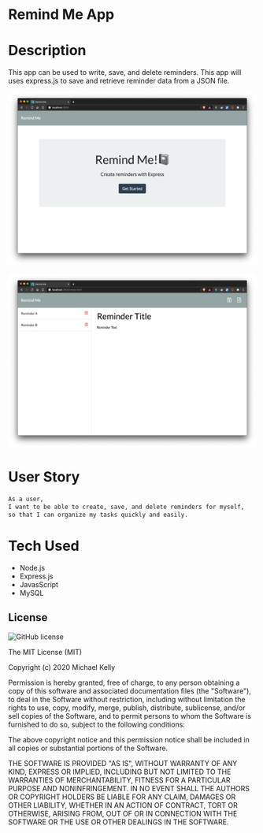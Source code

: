 # Remind Me App

# Description
This app can be used to write, save, and delete reminders. This app will uses express.js to save and retrieve reminder data from a JSON file.


![App Screenshot](./public/assets/screenshot-index.png "index screenshot")

![App Screenshot](./public/assets/screenshot-reminders.png "reminders screenshot")

# User Story
```
As a user, 
I want to be able to create, save, and delete reminders for myself, 
so that I can organize my tasks quickly and easily.
```

# Tech Used
* Node.js
* Express.js
* JavasScript
* MySQL

## License 

![GitHub license](https://img.shields.io/badge/license-MIT-blue.svg)

The MIT License (MIT)

Copyright (c) 2020 Michael Kelly

Permission is hereby granted, free of charge, to any person obtaining a copy of this software and associated documentation files (the "Software"), to deal in the Software without restriction, including without limitation the rights to use, copy, modify, merge, publish, distribute, sublicense, and/or sell copies of the Software, and to permit persons to whom the Software is furnished to do so, subject to the following conditions:

The above copyright notice and this permission notice shall be included in all copies or substantial portions of the Software.

THE SOFTWARE IS PROVIDED "AS IS", WITHOUT WARRANTY OF ANY KIND, EXPRESS OR IMPLIED, INCLUDING BUT NOT LIMITED TO THE WARRANTIES OF MERCHANTABILITY, FITNESS FOR A PARTICULAR PURPOSE AND NONINFRINGEMENT. IN NO EVENT SHALL THE AUTHORS OR COPYRIGHT HOLDERS BE LIABLE FOR ANY CLAIM, DAMAGES OR OTHER LIABILITY, WHETHER IN AN ACTION OF CONTRACT, TORT OR OTHERWISE, ARISING FROM, OUT OF OR IN CONNECTION WITH THE SOFTWARE OR THE USE OR OTHER DEALINGS IN THE SOFTWARE.
